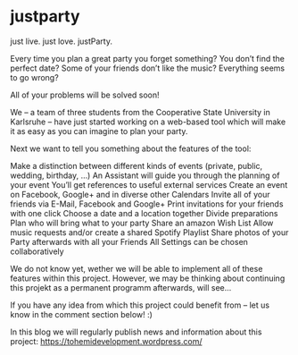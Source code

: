 # justparty
just live. just love. justParty.

Every time you plan a great party you forget something? You don’t find the perfect date? Some of your friends don’t like the music? Everything seems to go wrong?

All of your problems will be solved soon!

We – a team of three students from the Cooperative State University in Karlsruhe – have just started working on a web-based tool which will make it as easy as you can imagine to plan your party.

Next we want to tell you something about the features of the tool:

Make a distinction between different kinds of events (private, public, wedding, birthday, …)
An Assistant will guide you through the planning of your event
You’ll get references to useful external services
Create an event on Facebook, Google+ and in diverse other Calendars
Invite all of your friends via E-Mail, Facebook and Google+
Print invitations for your friends with one click
Choose a date and a location together
Divide preparations
Plan who will bring what to your party
Share an amazon Wish List
Allow music requests and/or create a shared Spotify Playlist
Share photos of your Party afterwards with all your Friends
All Settings can be chosen collaboratively

We do not know yet, wether we will be able to implement all of these features within this project. However, we may be thinking about continuing this projekt as a permanent programm afterwards, will see…

If you have any idea from which this project could benefit from – let us know in the comment section below! :)

In this blog we will regularly publish news and information about this project:
https://tohemidevelopment.wordpress.com/
